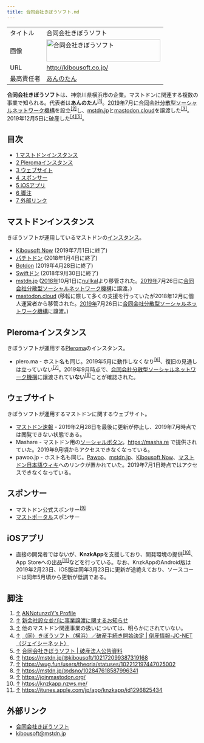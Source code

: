 ```yaml
---
title: 合同会社きぼうソフト.md
---
```

<div>

|            |                                                                                                                                                                                                                                                                                                                                 |
|------------|---------------------------------------------------------------------------------------------------------------------------------------------------------------------------------------------------------------------------------------------------------------------------------------------------------------------------------|
| タイトル   | 合同会社きぼうソフト                                                                                                                                                                                                                                                                                                            |
| 画像       | [<img src="/images/thumb/3/3f/Kibousoft.png/300px-Kibousoft.png" srcset="/images/thumb/3/3f/Kibousoft.png/450px-Kibousoft.png 1.5x, /images/thumb/3/3f/Kibousoft.png/600px-Kibousoft.png 2x" width="300" height="58" alt="合同会社きぼうソフト" />](/%E3%83%95%E3%82%A1%E3%82%A4%E3%83%AB:Kibousoft.png "合同会社きぼうソフト") |
| URL        | <a href="http://kibousoft.co.jp/" rel="nofollow">http://kibousoft.co.jp/</a>                                                                                                                                                                                                                                                    |
| 最高責任者 | <a href="https://annotunzdy.github.io" rel="nofollow">あんのたん</a>                                                                                                                                                                                                                                                            |

**合同会社きぼうソフト**は、神奈川県横浜市の企業。マストドンに関連する複数の事業で知られる。代表者は**あんのたん**<sup>[\[1\]](#cite_note-1)</sup>。[2019年](/2019%E5%B9%B4 "2019年")7月に[合同会社分散型ソーシャルネットワーク機構](/%E5%90%88%E5%90%8C%E4%BC%9A%E7%A4%BE%E5%88%86%E6%95%A3%E5%9E%8B%E3%82%BD%E3%83%BC%E3%82%B7%E3%83%A3%E3%83%AB%E3%83%8D%E3%83%83%E3%83%88%E3%83%AF%E3%83%BC%E3%82%AF%E6%A9%9F%E6%A7%8B "合同会社分散型ソーシャルネットワーク機構")を設立<sup>[\[2\]](#cite_note-2)</sup>し、[mstdn.jp](/Mstdn.jp "Mstdn.jp")と[mastodon.cloud](/Mastodon.cloud "Mastodon.cloud")を譲渡した<sup>[\[3\]](#cite_note-3)</sup>。2019年12月5日に破産した<sup>[\[4\]](#cite_note-4)[\[5\]](#cite_note-5)</sup>。

<div>

<div lang="ja" dir="ltr">

## 目次

</div>

-   [1 マストドンインスタンス](#.E3.83.9E.E3.82.B9.E3.83.88.E3.83.89.E3.83.B3.E3.82.A4.E3.83.B3.E3.82.B9.E3.82.BF.E3.83.B3.E3.82.B9)
-   [2 Pleromaインスタンス](#Pleroma.E3.82.A4.E3.83.B3.E3.82.B9.E3.82.BF.E3.83.B3.E3.82.B9)
-   [3 ウェブサイト](#.E3.82.A6.E3.82.A7.E3.83.96.E3.82.B5.E3.82.A4.E3.83.88)
-   [4 スポンサー](#.E3.82.B9.E3.83.9D.E3.83.B3.E3.82.B5.E3.83.BC)
-   [5 iOSアプリ](#iOS.E3.82.A2.E3.83.97.E3.83.AA)
-   [6 脚注](#.E8.84.9A.E6.B3.A8)
-   [7 外部リンク](#.E5.A4.96.E9.83.A8.E3.83.AA.E3.83.B3.E3.82.AF)

</div>

## マストドンインスタンス

きぼうソフトが運用しているマストドンの[インスタンス](/%E3%82%A4%E3%83%B3%E3%82%B9%E3%82%BF%E3%83%B3%E3%82%B9 "インスタンス")。

-   [Kibousoft Now](/Kibousoft_Now "Kibousoft Now") (2019年7月1日に終了)
-   [パチトドン](/Pachi.house "Pachi.house") (2018年1月4日に終了)
-   [Botdon](/Botdon "Botdon") (2019年4月28日に終了)
-   [Swiftドン](/Swift.language.jp "Swift.language.jp") (2018年9月30日に終了)
-   [mstdn.jp](/Mstdn.jp "Mstdn.jp") ([2018年](/2018%E5%B9%B4 "2018年")10月1日に[nullkal](/Nullkal "Nullkal")より移管された。[2019年](/2019%E5%B9%B4 "2019年")7月26日に[合同会社分散型ソーシャルネットワーク機構](/%E5%90%88%E5%90%8C%E4%BC%9A%E7%A4%BE%E5%88%86%E6%95%A3%E5%9E%8B%E3%82%BD%E3%83%BC%E3%82%B7%E3%83%A3%E3%83%AB%E3%83%8D%E3%83%83%E3%83%88%E3%83%AF%E3%83%BC%E3%82%AF%E6%A9%9F%E6%A7%8B "合同会社分散型ソーシャルネットワーク機構")に譲渡。)
-   [mastodon.cloud](/Mastodon.cloud "Mastodon.cloud") (移転に際して多くの支援を行っていたが2018年12月に個人運営者から移管された。[2019年](/2019%E5%B9%B4 "2019年")7月26日に[合同会社分散型ソーシャルネットワーク機構](/%E5%90%88%E5%90%8C%E4%BC%9A%E7%A4%BE%E5%88%86%E6%95%A3%E5%9E%8B%E3%82%BD%E3%83%BC%E3%82%B7%E3%83%A3%E3%83%AB%E3%83%8D%E3%83%83%E3%83%88%E3%83%AF%E3%83%BC%E3%82%AF%E6%A9%9F%E6%A7%8B "合同会社分散型ソーシャルネットワーク機構")に譲渡。)

## Pleromaインスタンス

きぼうソフトが運用する[Pleroma](/Pleroma "Pleroma")のインスタンス。

-   plero.ma - ホスト名も同じ。2019年5月に動作しなくなり<sup>[\[6\]](#cite_note-6)</sup>、復旧の見通しは立っていない<sup>[\[7\]](#cite_note-7)</sup>。2019年9月時点で、[合同会社分散型ソーシャルネットワーク機構](/%E5%90%88%E5%90%8C%E4%BC%9A%E7%A4%BE%E5%88%86%E6%95%A3%E5%9E%8B%E3%82%BD%E3%83%BC%E3%82%B7%E3%83%A3%E3%83%AB%E3%83%8D%E3%83%83%E3%83%88%E3%83%AF%E3%83%BC%E3%82%AF%E6%A9%9F%E6%A7%8B "合同会社分散型ソーシャルネットワーク機構")に譲渡されて**いない**<sup>[\[8\]](#cite_note-8)</sup>ことが確認された。

## ウェブサイト

きぼうソフトが運用するマストドンに関するウェブサイト。

-   [マストドン速報](/%E3%83%9E%E3%82%B9%E3%83%88%E3%83%89%E3%83%B3%E9%80%9F%E5%A0%B1 "マストドン速報") - 2019年2月28日を最後に更新が停止し、2019年7月時点では閲覧できない状態である。
-   Mashare - マストドン用の[ソーシャルボタン](/%E3%82%BD%E3%83%BC%E3%82%B7%E3%83%A3%E3%83%AB%E3%83%9C%E3%82%BF%E3%83%B3 "ソーシャルボタン")。https://masha.re で提供されていた。2019年9月頃からアクセスできなくなっている。
-   pawoo.jp - ホスト名も同じ。[Pawoo](/Pawoo "Pawoo")、[mstdn.jp](/Mstdn.jp "Mstdn.jp")、[Kibousoft Now](/Kibousoft_Now "Kibousoft Now")、[マストドン日本語ウィキ](/%E3%83%9E%E3%82%B9%E3%83%88%E3%83%89%E3%83%B3%E6%97%A5%E6%9C%AC%E8%AA%9E%E3%82%A6%E3%82%A3%E3%82%AD "マストドン日本語ウィキ")へのリンクが置かれていた。2019年7月1日時点ではアクセスできなくなっている。

## スポンサー

-   マストドン公式スポンサー<sup>[\[9\]](#cite_note-9)</sup>
-   [マストポータル](/%E3%83%9E%E3%82%B9%E3%83%88%E3%83%9D%E3%83%BC%E3%82%BF%E3%83%AB "マストポータル")スポンサー

## iOSアプリ

-   直接の開発者ではないが、**KnzkApp**を支援しており、開発環境の提供<sup>[\[10\]](#cite_note-10)</sup>、App Storeへの出品<sup>[\[11\]](#cite_note-11)</sup>などを行っている。なお、KnzkAppのAndroid版は2019年2月23日、iOS版は同年3月23日に更新が途絶えており、ソースコードは同年5月頃から更新が低調である。

## 脚注

<div>

1.  [↑](#cite_ref-1) <a href="https://annotunzdy.github.io/" rel="nofollow">ANNotunzdY’s Profile</a>
2.  [↑](#cite_ref-2) <a href="https://mstdn.jp/@kibousoft/102450998495777677" rel="nofollow">新会社設立並びに事業譲渡に関するお知らせ</a>
3.  [↑](#cite_ref-3) 他のマストドン関連事業の扱いについては、明らかにされていない。
4.  [↑](#cite_ref-4) <a href="https://n-seikei.jp/2019/12/post-63586.html" rel="nofollow">（同）きぼうソフト（横浜）／破産手続き開始決定 | 倒産情報-JC-NET（ジェイシーネット）</a>
5.  [↑](#cite_ref-5) <a href="http://gazette365.com/2019/12/0153-2" rel="nofollow">合同会社きぼうソフト | 破産法人公告資料</a>
6.  [↑](#cite_ref-6) <a href="https://mstdn.jp/@kibousoft/102172099387319168" rel="nofollow">https://mstdn.jp/@kibousoft/102172099387319168</a>
7.  [↑](#cite_ref-7) <a href="https://wug.fun/users/theoria/statuses/102212197447025002" rel="nofollow">https://wug.fun/users/theoria/statuses/102212197447025002</a>
8.  [↑](#cite_ref-8) <a href="https://mstdn.jp/@dsno/102847618587996341" rel="nofollow">https://mstdn.jp/@dsno/102847618587996341</a>
9.  [↑](#cite_ref-9) <a href="https://joinmastodon.org/" rel="nofollow">https://joinmastodon.org/</a>
10. [↑](#cite_ref-10) <a href="https://knzkapp.nzws.me/" rel="nofollow">https://knzkapp.nzws.me/</a>
11. [↑](#cite_ref-11) <a href="https://itunes.apple.com/jp/app/knzkapp/id1296825434" rel="nofollow">https://itunes.apple.com/jp/app/knzkapp/id1296825434</a>

</div>

## 外部リンク

-   <a href="http://kibousoft.co.jp/" rel="nofollow">合同会社きぼうソフト</a>
-   <a href="https://mstdn.jp/@kibousoft" rel="nofollow">kibousoft@mstdn.jp</a>

</div>
